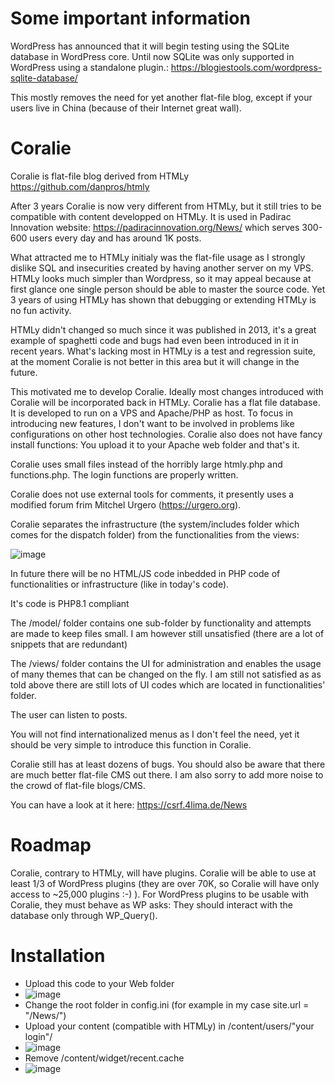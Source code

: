 # Some important information
WordPress has announced that it will begin testing using the SQLite database in WordPress core. 
Until now SQLite was only supported in WordPress using a standalone plugin.:
https://blogiestools.com/wordpress-sqlite-database/

This mostly removes the need for yet another flat-file blog, except if your users live in China (because of their Internet great wall).

# Coralie
Coralie is flat-file blog derived from HTMLy
https://github.com/danpros/htmly

After 3 years Coralie is now very different from HTMLy, but it still tries to be compatible with content developped on HTMLy.
It is used in Padirac Innovation website: https://padiracinnovation.org/News/ which serves 300-600 users every day and has around 1K posts.

What attracted me to HTMLy initialy was the flat-file usage as I strongly dislike SQL and insecurities created by having another server on my VPS.
HTMLy looks much simpler than Wordpress, so it may appeal because at first glance one single person should be able to master the source code.
Yet 3 years of using HTMLy has shown that debugging or extending HTMLy is no fun activity. 

HTMLy didn't changed so much since it was published in 2013, it's a great example of spaghetti code and bugs had even been introduced in it in recent years.
What's lacking most in HTMLy is a test and regression suite, at the moment Coralie is not better in this area but it will change in the future.

This motivated me to develop Coralie. Ideally most changes introduced with Coralie will be incorporated back in HTMLy.
Coralie has a flat file database. It is developed to run on a VPS and Apache/PHP as host.
To focus in introducing new features, I don't want to be involved in problems like configurations on other host technologies. Coralie also does not have fancy install functions: You upload it to your Apache web folder and that's it.

Coralie uses small files instead of the horribly large htmly.php and functions.php.
The login functions are properly written.

Coralie does not use external tools for comments, it presently uses a modified forum frim Mitchel Urgero (https://urgero.org).

Coralie separates the infrastructure (the system/includes folder which comes for the dispatch folder) from the functionalities from the views:

![image](https://user-images.githubusercontent.com/18621529/209707133-d3659acf-0595-4fc2-9dd8-58d9767264a5.png)

In future there will be no HTML/JS code inbedded in PHP code of functionalities or infrastructure (like in today's code).

It's code is PHP8.1 compliant

The /model/ folder contains one sub-folder by functionality and attempts are made to keep files small.
I am however still unsatisfied (there are a lot of snippets that are redundant)

The /views/ folder contains the UI for administration and enables the usage of many themes that can be changed on the fly. 
I am still not satisfied as as told above there are still lots of UI codes which are located in functionalities' folder.

The user can listen to posts.

You will not find internationalized menus as I don't feel the need, yet it should be very simple to introduce this function in Coralie.

Coralie still has at least dozens of bugs.
You should also be aware that there are much better flat-file CMS out there.
I am also sorry to add more noise to the crowd of flat-file blogs/CMS.

You can have a look at it here:
https://csrf.4lima.de/News

# Roadmap
Coralie, contrary to HTMLy, will have plugins.
Coralie will be able to use at least 1/3 of WordPress plugins (they are over 70K, so Coralie will have only access to ~25,000 plugins :-) ).
For WordPress plugins to be usable with Coralie, they must behave as WP asks: They should interact with the database only through WP_Query().

# Installation
* Upload this code to your Web folder
* ![image](https://user-images.githubusercontent.com/18621529/210220361-107500b6-640d-406f-a8ab-4b435be1c1ca.png)
* Change the root folder in config.ini (for example in my case site.url = "/News/")
* Upload your content (compatible with HTMLy) in /content/users/"your login"/
* ![image](https://user-images.githubusercontent.com/18621529/210220057-a3854131-12c6-4eba-8a6b-ba9428e56b11.png)
* Remove /content/widget/recent.cache
* ![image](https://user-images.githubusercontent.com/18621529/210220168-df3315db-c143-4cf4-ba4f-7e5f2e7e8397.png)
